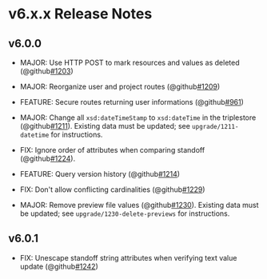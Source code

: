 # v6.x.x Release Notes


## v6.0.0

- MAJOR: Use HTTP POST to mark resources and values as deleted (@github[#1203](#1203))

- MAJOR: Reorganize user and project routes (@github[#1209](#1209))

- FEATURE: Secure routes returning user informations (@github[#961](#961))

- MAJOR: Change all `xsd:dateTimeStamp` to `xsd:dateTime` in the triplestore (@github[#1211](#1211)).
  Existing data must be updated; see `upgrade/1211-datetime` for instructions.

- FIX: Ignore order of attributes when comparing standoff (@github[#1224](#1224)).

- FEATURE: Query version history (@github[#1214](#1214))

- FIX: Don't allow conflicting cardinalities (@github[#1229](#1229))

- MAJOR: Remove preview file values (@github[#1230](#1230)). Existing data must be updated;
  see `upgrade/1230-delete-previews` for instructions.


## v6.0.1

- FIX: Unescape standoff string attributes when verifying text value update (@github[#1242](#1242))

